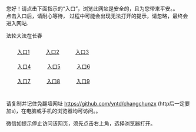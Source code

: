 您好！请点击下面指示的“入口”，浏览此网站是安全的，且为您带来平安。。 <br/>
点击入口后，请耐心等待， 过程中可能会出现无法打开的提示，请忽略，最终会进入网站. </br>

法轮大法在长春<br/>
<div style="padding:10px"><a style="margin:20px" target="_blank" href="https://d77sa0o1us7g0.cloudfront.net/2Qpsp?aabsrbqe" id="ccLink1" rel="nofollow">入口1</a> <a target="_blank" style="margin:20px" href="https://d1lmh1p4u5q36e.cloudfront.net/2Qpsp?akmge" id="ccLink2" rel="nofollow">入口2</a> <a style="margin:20px" target="_blank" href="https://d2ugnwf048b20t.cloudfront.net/2Qpsp?wakcp" id="ccLink3" rel="nofollow">入口3</a></div>

<div style="padding:10px" ><a style="margin:20px" target="_blank" href="https://d77sa0o1us7g0.cloudfront.net/2Qpsp?aabsrbqe" id="ccLink4" rel="nofollow">入口4</a> <a style="margin:20px" href="https://d1lmh1p4u5q36e.cloudfront.net/2Qpsp?akmge" target="_blank" id="ccLink5" rel="nofollow">入口5</a> <a style="margin:20px" href="https://d2ugnwf048b20t.cloudfront.net/2Qpsp?wakcp" target="_blank" id="ccLink6" rel="nofollow">入口6</a></div>

<div style="padding:10px"><a style="margin:20px" target="_blank" href="https://d77sa0o1us7g0.cloudfront.net/2Qpsp?aabsrbqe" id="ccLink7" rel="nofollow">入口7</a> <a style="margin:20px" href="https://d1lmh1p4u5q36e.cloudfront.net/2Qpsp?akmge" target="_blank" id="ccLink8" rel="nofollow">入口8</a> <a style="margin:20px" target="_blank" href="https://d2ugnwf048b20t.cloudfront.net/2Qpsp?wakcp" id="ccLink9" rel="nofollow">入口9</a></div>

<br/>



请复制并记住免翻墙网址 https://github.com/yntd/changchunzx (http后一定要加s)，在电脑或手机的浏览器均可访问。。<br/>

微信如提示停止访问该网页，须先点击右上角，选择浏览器打开。
